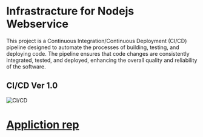 # Infrastracture for Nodejs Webservice

This project is a Continuous Integration/Continuous Deployment (CI/CD) pipeline designed to automate the processes of building, testing, and deploying code. The pipeline ensures that code changes are consistently integrated, tested, and deployed, enhancing the overall quality and reliability of the software.

## CI/CD Ver 1.0
![CI/CD](https://github.com/AGPWR/Intra/blob/main/infrastructure_graph.png)

# [Appliction rep](https://github.com/AGPWR/Front)
